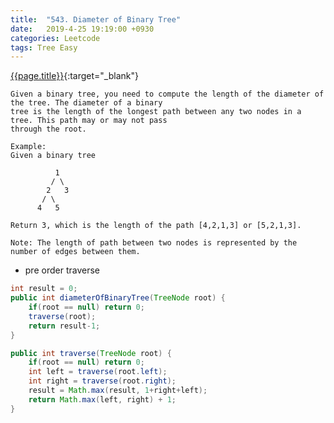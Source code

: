 ```yaml
---
title:  "543. Diameter of Binary Tree"
date:   2019-4-25 19:19:00 +0930
categories: Leetcode
tags: Tree Easy
---
```


[{{page.title}}](https://leetcode.com/problems/diameter-of-binary-tree/){:target="_blank"}

    Given a binary tree, you need to compute the length of the diameter of the tree. The diameter of a binary
    tree is the length of the longest path between any two nodes in a tree. This path may or may not pass
    through the root.

    Example:
    Given a binary tree

              1
             / \
            2   3
           / \
          4   5

    Return 3, which is the length of the path [4,2,1,3] or [5,2,1,3].

    Note: The length of path between two nodes is represented by the number of edges between them.

* pre order traverse

```java
int result = 0;
public int diameterOfBinaryTree(TreeNode root) {
    if(root == null) return 0;
    traverse(root);
    return result-1;
}

public int traverse(TreeNode root) {
    if(root == null) return 0;
    int left = traverse(root.left);
    int right = traverse(root.right);
    result = Math.max(result, 1+right+left);
    return Math.max(left, right) + 1;
}
```
